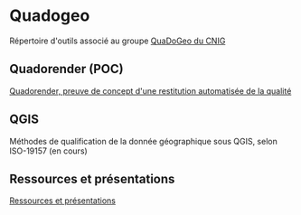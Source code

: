 # Quadogeo
Répertoire d'outils associé au groupe [QuaDoGeo du CNIG](http://cnig.gouv.fr/?page_id=18183)

## Quadorender (POC)
[Quadorender, preuve de concept d'une restitution automatisée de la qualité](QUADORENDER.md)

## QGIS
Méthodes de qualification de la donnée géographique sous QGIS, selon ISO-19157 (en cours)

## Ressources et présentations
[Ressources et présentations](RESSOURCES.md)

